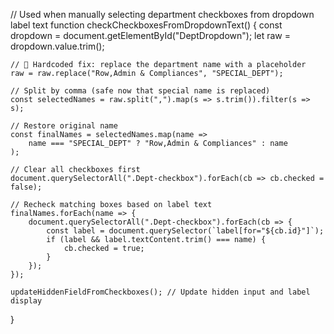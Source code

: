 // Used when manually selecting department checkboxes from dropdown label text
function checkCheckboxesFromDropdownText() {
    const dropdown = document.getElementById("DeptDropdown");
    let raw = dropdown.value.trim();

    // 🔧 Hardcoded fix: replace the department name with a placeholder
    raw = raw.replace("Row,Admin & Compliances", "SPECIAL_DEPT");

    // Split by comma (safe now that special name is replaced)
    const selectedNames = raw.split(",").map(s => s.trim()).filter(s => s);

    // Restore original name
    const finalNames = selectedNames.map(name =>
        name === "SPECIAL_DEPT" ? "Row,Admin & Compliances" : name
    );

    // Clear all checkboxes first
    document.querySelectorAll(".Dept-checkbox").forEach(cb => cb.checked = false);

    // Recheck matching boxes based on label text
    finalNames.forEach(name => {
        document.querySelectorAll(".Dept-checkbox").forEach(cb => {
            const label = document.querySelector(`label[for="${cb.id}"]`);
            if (label && label.textContent.trim() === name) {
                cb.checked = true;
            }
        });
    });

    updateHiddenFieldFromCheckboxes(); // Update hidden input and label display
}

